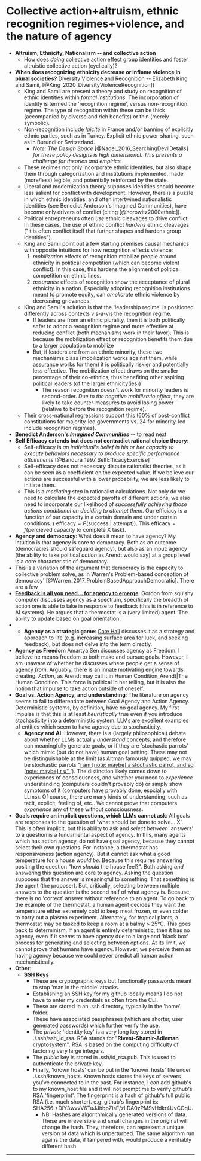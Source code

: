 # Collective action+altruism, ethnic recognition regimes+violence, and the nature of agency

- **Altruism, Ethnicity, Nationalism -- and collective action**
	- How does *doing* collective action effect group identities and foster altruistic collective action (cyclically)?
- **When does recognizing ethnicity decrease or inflame violence in plural societies?** Diversity Violence and Recognition -- Elizabeth King and Samii, [@King_2020_DiversityViolenceRecognition])
	- King and Samii are present a theory and study on recognition of ethnic identities within *formal institutions*. The incorporation of identity is termed the 'recognition regime', versus non-recognition regime. The type of recognition within these can be thick (accompanied by diverse and rich benefits) or thin (merely symbolic). 
	- Non-recognition include *laïcité* in France and/or banning of explicitly ethnic parties, such as in Turkey. Explicit ethnic power-sharing, such as in Burundi or Switzerland.
		- *Note: The Design Space* [@Nadel_2016_SearchingDevilDetails] *for these policy designs is high dimensional. This presents a challenge for theories and empirics.*
	- These regimes not only incorporate ethnic identities, but also shape them through categorization and institutions implemented, made (more/less) legible, and potentially reinforced by the state.
	- Liberal and modernization theory supposes identities should become less salient for conflict with development. However, there is a puzzle in which ethnic identities, and often intertwined nationalistic identities (see Benedict Anderson's Imagined Communities), have become only drivers of conflict (citing [@horowitz2000ethnic]). 
	- Political entrepreneurs often *use* ethnic cleavages to drive conflict. In these cases, the use of ethnic conflict *hardens* ethnic cleavages ("it is often conflict itself that further shapes and hardens group identities”).
	- King and Samii point out a few starting premises causal mechanics with opposite intuitions for how recognition effects violence:
		1. *mobilization* effects of recognition mobilize people around ethnicity in political competition (which can become violent conflict). In this case, this hardens the alignment of political competition on ethnic lines.
		2. *assurance* effects of recognition show the acceptance of plural ethnicity in a nation. Especially adopting recognition institutions meant to promote equity, can *ameliorate* ethnic violence by decreasing grievances.
	- King and Samii's solution is that the 'leadership regime' is positioned differently across contexts vis-a-vis the recognition regime.
		- If leaders are from an ethnic plurality, then it is both politically safer to adopt a recognition regime and more effective at reducing conflict (both mechanisms work in their favor). This is because the mobilization effect or recognition benefits them due to a larger population to mobilize
		- But, if leaders are from an ethnic minority, these two mechanisms class (mobilization works against them, while assurance works for them) it is politically riskier and potentially less effective. The mobilization effect draws on the smaller percentage of their co-ethnics, thus benefiting other aspiring political leaders (of the larger ethnicity(ies)) 
			- The reason recognition doesn't work for minority leaders is second-order. *Due to the negative mobilizatio effect*, they are likely to take counter-measures to avoid losing power (relative to before the recognition regime).
	- Their cross-national regressions support this (60% of post-conflict constitutions for majority-led governments vs. 24 for minority-led include recognition regimes). 
- **Benedict Anderson's _Imagined Communities_** -- to read next
-  **Self Efficacy extends but does not contradict rational choice theory**:
	- Self-efficacy is *an individual's belief in his or her capacity to execute behaviors necessary to produce specific performance attainments* [@Bandura_1997_SelfEfficacyExercise]
	- Self-efficacy does not necessary dispute rationalist theories, as it can be seen as a coefficient on the expected value. If we believe our actions are successful with a lower probability, we are less likely to initiate them.
	- This is a *mediating step* in rationalist calculations. Not only do we need to calculate the expected payoffs of different actions, we also need to incorporate our likelihood of *successfully achieving those actions conditional on deciding to attempt them*. Our efficiacy is a function of our capacity in a certain domain and under certain conditions. ( $\text{efficacy} = P(\text{success | attempt})$). This $\text{efficacy} =  f(\text{percieved capacity to complete X task})$.
- **Agency and democracy**: What does it mean to have agency? My intuition is that agency is core to democracy. Both as an outcome (democracies should safeguard agency), but also as an input: agency (the ability to take political *action* as Arendt would say) at a group level is a core characteristic of democracy. 
- This is a variation of the argument that democracy is the capacity to collective problem solve, as in Warren's Problem-based conception of democracy' [@Warren_2017_ProblemBasedApproachDemocratic]. There are a few 
- **[Feedback is all you need... for agency to emerge](https://newsletter.squishy.computer/p/feedback-is-all-you-need)**: Gordon from squishy computer discusses agency as a spectrum, specifically the breadth of action one is able to take in response to feedback (this is in reference to AI systems). He argues that a thermostat is a (very limited) agent. The ability to update based on goal orientation.
- - **Agency as a strategic game**: [Cate Hall](https://usefulfictions.substack.com/p/how-to-be-more-agentic) discusses it as a strategy and approach to life (e.g. increasing surface area for luck, and seeking feedback), but does not delve into the term directly. 
- **Agency as Freedom** Amartya Sen discusses agency as Freedom. I believe he means freedom to both make and pursue goals. However, I am unaware of whether he discusses where people get a sense of agency *from*. Arguably, there is an innate motivating engine towards creating. *Action*, as Arendt may call it in Human Condition_Arendt|The Human Condition. This force is political in her telling, but it is also the notion that impulse to take action outside of oneself. 
- **Goal vs. Action Agency, and understanding**: The literature on agency seems to fail to differentiate between Goal Agency and Action Agency. Deterministic systems, by definition, have no goal agency. My first impulse is that this is at least *heuristically* true even if you introduce stochasticity into a deterministic system. LLMs are excellent examples of entities which seem to have agency due to stochasticity. 
	- **Agency and AI**: However, there is a (largely philosophical) debate about whether LLMs actually *understand* concepts, and therefore can meaningfully generate goals, or if they are 'stochastic parrots' which mimic (but do not have) human goal setting. These may not be distinguishable at the limit (as Altman famously quipped, we may be stochastic parrots "[i am [note: maybe] a stochastic parrot, and so [note: maybe] r u" ](https://twitter.com/sama/status/1599471830255177728?lang=en)'). The distinction likely comes down to experiences of consciousness, and whether you need to *experience* understanding (computers couldn't provably do) or simply show symptoms of it (computers have provably done, espcially with LLms). Of course, there are many kinds of understanding, such as tacit, explicit, feeling of, etc.. We cannot prove that computers *experience* any of these without consciousness.
- **Goals require an implicit questions, which LLMs cannot ask**: All goals are responses to the question of 'what should be done to solve... X'. This is often implicit, but this ability to ask and *select between* 'answers' to a question is a fundamental aspect of agency. In this, many agents which has action agency, do not have goal agency, because they cannot select their own questions. For instance, a thermostat has responsiveness (action agency). But it cannot ask what a good temperature for a house *would be*. Because this requires answering positing the question "how *should* the house feel?". Both asking *and* answering this question are core to agency. Asking the question supposes that the answer is meaningful to something. That something is the agent (the proposer). But, critically, selecting between multiple answers to the question is the second half of what agency is. Because, there is no 'correct' answer without reference to an agent. To go back to the example of the thermostat, a human agent decides they want the temperature either extremely cold to keep meat frozen, or even colder to carry out a plasma experiment. Alternately, for tropical plants, a thermostat may be tasked to keep a room at a balmy > 25°C. This goes back to determinism. If an agent is entirely deterministic, then it has no agency, even if it *seems* to have agency due to a large and 'black box' process for generating and selecting between options. At its limit, we cannot prove that humans have agency. However, we perceive them as having agency because we could never predict all human action mechanistically.
- **Other**:
	- [**SSH Keys**](https://www.ssh.com/academy/ssh-keys)
		- These are cryptographic keys but functionally passwords meant to stop 'man in the middle' attacks.
		- Establishing an SSH key for my github locally means I do not have to enter my credentials as often from the CLI.
		- These are stored in an .ssh directory, typically in the 'home' folder. 
		- These have associated passphrases (which are shorter, user generated passwords) which further verify the use. 
		- The *private* 'identity key' is a very long key stored in ./.ssh/ssh_id_rsa. RSA stands for "**Rivest-Shamir-Adleman** cryptosystem". RSA is based on the computing difficulty of factoring very large integers.
		- The *public* key is stored in .ssh/id_rsa.pub. This is used to authenticate the private key.
		- Finally, 'known hosts' can be put in the 'known_hosts' file under ./.ssh/known_hosts. Known hosts stores the keys of servers you've connected to in the past. For instance, I can add github's to my known_host file and it will not prompt me to verify github's RSA 'fingerprint'. The fingerprint is a hash of github's full public RSA (i.e. much shorter). e.g. github's fingerprint is: SHA256:+DiY3wvvV6TuJJhbpZisF/zLDA0zPMSvHdkr4UvCOqU. 
			- NB: Hashes are algorithmically generated versions of data. These are irreversible and small changes in the original will change the hash. They, therefore, can represent a unique version of data which is unperturbed. The same algorithm run agains the data, if tampered with, would produce a verifiably different hash


---